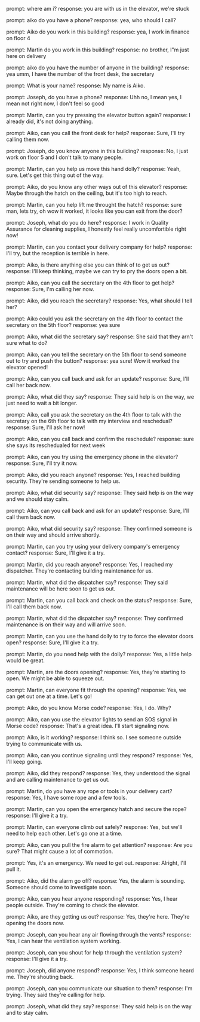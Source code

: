 prompt: where am i?
response: you are with us in the elevator, we're stuck

prompt: aiko do you have a phone?
response: yea, who should I call?

prompt: Aiko do you work in this building?
response: yea, I work in finance on floor 4

prompt: Martin do you work in this building?
response: no brother, I"m just here on delivery

prompt: aiko do you have the number of anyone in the building?
response: yea umm, I have the number of the front desk, the secretary

prompt: What is your name?
response: My name is Aiko.

prompt: Joseph, do you have a phone?
response: Uhh no, I mean yes, I mean not right now, I don't feel so good

prompt: Martin, can you try pressing the elevator button again?
response: I already did, it's not doing anything.

prompt: Aiko, can you call the front desk for help?
response: Sure, I'll try calling them now.

prompt: Joseph, do you know anyone in this building?
response: No, I just work on floor 5 and I don't talk to many people.

prompt: Martin, can you help us move this hand dolly?
response: Yeah, sure. Let's get this thing out of the way.

prompt: Aiko, do you know any other ways out of this elevator?
response: Maybe through the hatch on the ceiling, but it's too high to reach.

prompt: Martin, can you help lift me throught the hatch?
response: sure man, lets try, oh wow it worked, it looks like you can exit from the door?

prompt: Joseph, what do you do here?
response: I work in Quality Assurance for cleaning supplies, I honestly feel really uncomfortible right now!

prompt: Martin, can you contact your delivery company for help?
response: I'll try, but the reception is terrible in here.

prompt: Aiko, is there anything else you can think of to get us out?
response: I'll keep thinking, maybe we can try to pry the doors open a bit.

prompt: Aiko, can you call the secretary on the 4th floor to get help?
response: Sure, I'm calling her now.

prompt: Aiko, did you reach the secretary?
response: Yes, what should I tell her?

prompt: Aiko could you ask the secretary on the 4th floor to contact the secretary on the 5th floor?
response: yea sure

prompt: Aiko, what did the secretary say?
response: She said that they arn't sure what to do?

prompt: Aiko, can you tell the secretary on the 5th floor to send someone out to try and push the button?
response: yea sure!  Wow it worked the elevator opened!

prompt: Aiko, can you call back and ask for an update?
response: Sure, I'll call her back now.

prompt: Aiko, what did they say?
response: They said help is on the way, we just need to wait a bit longer.

prompt: Aiko, call you ask the secretary on the 4th floor to talk with the secretary on the 6th floor to talk with my interview and reschedual?
response: Sure, I'll ask her now!

prompt: Aiko, can you call back and confirm the reschedule?
response: sure she says its reschedualed for next week

prompt: Aiko, can you try using the emergency phone in the elevator?
response: Sure, I'll try it now.

prompt: Aiko, did you reach anyone?
response: Yes, I reached building security. They're sending someone to help us.

prompt: Aiko, what did security say?
response: They said help is on the way and we should stay calm.

prompt: Aiko, can you call back and ask for an update?
response: Sure, I'll call them back now.

prompt: Aiko, what did security say?
response: They confirmed someone is on their way and should arrive shortly.

prompt: Martin, can you try using your delivery company's emergency contact?
response: Sure, I'll give it a try.

prompt: Martin, did you reach anyone?
response: Yes, I reached my dispatcher. They're contacting building maintenance for us.

prompt: Martin, what did the dispatcher say?
response: They said maintenance will be here soon to get us out.

prompt: Martin, can you call back and check on the status?
response: Sure, I'll call them back now.

prompt: Martin, what did the dispatcher say?
response: They confirmed maintenance is on their way and will arrive soon.

prompt: Martin, can you use the hand dolly to try to force the elevator doors open?
response: Sure, I'll give it a try.

prompt: Martin, do you need help with the dolly?
response: Yes, a little help would be great.

prompt: Martin, are the doors opening?
response: Yes, they're starting to open. We might be able to squeeze out.

prompt: Martin, can everyone fit through the opening?
response: Yes, we can get out one at a time. Let's go!

prompt: Aiko, do you know Morse code?
response: Yes, I do. Why?

prompt: Aiko, can you use the elevator lights to send an SOS signal in Morse code?
response: That's a great idea. I'll start signaling now.

prompt: Aiko, is it working?
response: I think so. I see someone outside trying to communicate with us.

prompt: Aiko, can you continue signaling until they respond?
response: Yes, I'll keep going.

prompt: Aiko, did they respond?
response: Yes, they understood the signal and are calling maintenance to get us out.

prompt: Martin, do you have any rope or tools in your delivery cart?
response: Yes, I have some rope and a few tools.

prompt: Martin, can you open the emergency hatch and secure the rope?
response: I'll give it a try.

prompt: Martin, can everyone climb out safely?
response: Yes, but we'll need to help each other. Let's go one at a time.


prompt: Aiko, can you pull the fire alarm to get attention?
response: Are you sure? That might cause a lot of commotion.

prompt: Yes, it's an emergency. We need to get out.
response: Alright, I'll pull it.

prompt: Aiko, did the alarm go off?
response: Yes, the alarm is sounding. Someone should come to investigate soon.

prompt: Aiko, can you hear anyone responding?
response: Yes, I hear people outside. They're coming to check the elevator.

prompt: Aiko, are they getting us out?
response: Yes, they're here. They're opening the doors now.

prompt: Joseph, can you hear any air flowing through the vents?
response: Yes, I can hear the ventilation system working.

prompt: Joseph, can you shout for help through the ventilation system?
response: I'll give it a try.

prompt: Joseph, did anyone respond?
response: Yes, I think someone heard me. They're shouting back.

prompt: Joseph, can you communicate our situation to them?
response: I'm trying. They said they're calling for help.

prompt: Joseph, what did they say?
response: They said help is on the way and to stay calm.